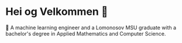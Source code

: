 # Hei og Velkommen 🖖

💌 A machine learning engineer and a Lomonosov MSU graduate with a bachelor's degree in Applied Mathematics and Computer Science.
